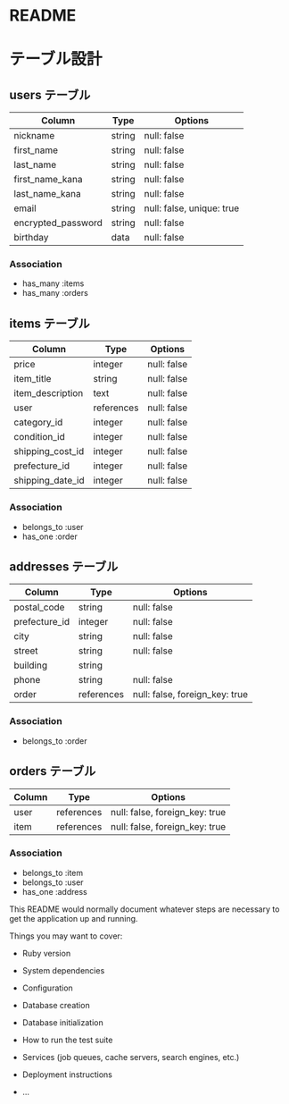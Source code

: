 # README
# テーブル設計

## users テーブル

| Column             | Type       | Options                   |
| ------------------ | ---------- | ------------------------- |
| nickname           |   string   | null: false               |
| first_name         |   string   | null: false               |
| last_name          |   string   | null: false               |
| first_name_kana    |   string   | null: false               |
| last_name_kana     |   string   | null: false               |
| email              |   string   | null: false, unique: true |
| encrypted_password |   string   | null: false               |
| birthday           |    data    | null: false               |

### Association

- has_many :items
- has_many :orders


## items テーブル

| Column            | Type       | Options     |
| ----------------- | ---------- | ----------- |
| price             | integer    | null: false |
| item_title        | string     | null: false |
| item_description  | text       | null: false |
| user              | references | null: false |
| category_id       | integer    | null: false |
| condition_id      | integer    | null: false |
| shipping_cost_id  | integer    | null: false |
| prefecture_id     | integer    | null: false |
| shipping_date_id  | integer    | null: false |

### Association

- belongs_to :user
- has_one :order


## addresses テーブル

| Column        | Type       | Options                        |
| ------------- | ---------- | ------------------------------ |
| postal_code   | string     | null: false                    |
| prefecture_id | integer    | null: false                    |
| city          | string     | null: false                    |
| street        | string     | null: false                    |
| building      | string     |                                |
| phone         | string     | null: false                    |
| order         | references | null: false, foreign_key: true |

### Association

- belongs_to :order


## orders テーブル

| Column    | Type       | Options                        |
| --------- | ---------- | ------------------------------ |
| user      | references | null: false, foreign_key: true |
| item      | references | null: false, foreign_key: true |

### Association

- belongs_to :item
- belongs_to :user
- has_one :address

This README would normally document whatever steps are necessary to get the
application up and running.

Things you may want to cover:

* Ruby version

* System dependencies

* Configuration

* Database creation

* Database initialization

* How to run the test suite

* Services (job queues, cache servers, search engines, etc.)

* Deployment instructions

* ...

